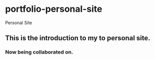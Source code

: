 # portfolio-personal-site
Personal Site
## This is the introduction to my to personal site.
### Now being collaborated on.